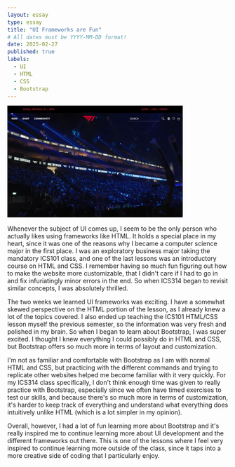 ```yaml
---
layout: essay
type: essay
title: "UI Frameworks are Fun"
# All dates must be YYYY-MM-DD format!
date: 2025-02-27
published: true
labels:
  - UI
  - HTML
  - CSS
  - Bootstrap
---
```


<img width="400px" class="float-start pe-4" src="../img/cotton/t1_replica.png">

Whenever the subject of UI comes up, I seem to be the only person who actually likes using frameworks like HTML. It holds a special place in my heart, since it was one of the reasons why I became a computer science major in the first place. I was an exploratory business major taking the mandatory ICS101 class, and one of the last lessons was an introductory course on HTML and CSS. I remember having so much fun figuring out how to make the website more customizable, that I didn't care if I had to go in and fix infuriatingly minor errors in the end. So when ICS314 began to revisit similar concepts, I was absolutely thrilled.

The two weeks we learned UI frameworks was exciting. I have a somewhat skewed perspective on the HTML portion of the lesson, as I already knew a lot of the topics covered. I also ended up teaching the ICS101 HTML/CSS lesson myself the previous semester, so the information was very fresh and polished in my brain. So when I began to learn about Bootstrap, I was super excited. I thought I knew everything I could possibly do in HTML and CSS, but Bootstrap offers so much more in terms of layout and customization.

I'm not as familiar and comfortable with Bootstrap as I am with normal HTML and CSS, but practicing with the different commands and trying to replicate other websites helped me become familiar with it very quickly. For my ICS314 class specifically, I don't think enough time was given to really practice with Bootstrap, especially since we often have timed exercises to test our skills, and because there's so much more in terms of customization, it's harder to keep track of everything and understand what everything does intuitively unlike HTML (which is a lot simpler in my opinion).

Overall, however, I had a lot of fun learning more about Bootstrap and it's really inspired me to continue learning more about UI development and the different frameworks out there. This is one of the lessons where I feel very inspired to continue learning more outside of the class, since it taps into a more creative side of coding that I particularly enjoy.
